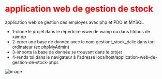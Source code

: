 <h1 style="color: red">application web de gestion de stock</h1>
<p>application web de gestion des employes avec php et PDO et MYSQL</p>
<ul>
  <li>1-clone le projet dans le répertoire www de wamp ou dans htdocs de xampp</li>
  <li>2-creer une base de donnée avec le nom gestiont_stock_dclic dans ton ordinateur (ex phpMyAdmin)</li>
  <li>3-importe la base de donnée se trouvant dans le projet</li>
  <li>4-rends toi dans le navigateur à l'adresse localhost/application-web-de-gestion-de-stock-phps</li>
</ul>

![image](https://github.com/user-attachments/assets/26ae24f6-5ab4-43c9-aaa2-07e0fd47d93d)
